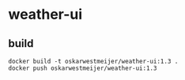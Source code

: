 # weather-ui

## build

```
docker build -t oskarwestmeijer/weather-ui:1.3 .
docker push oskarwestmeijer/weather-ui:1.3
```
